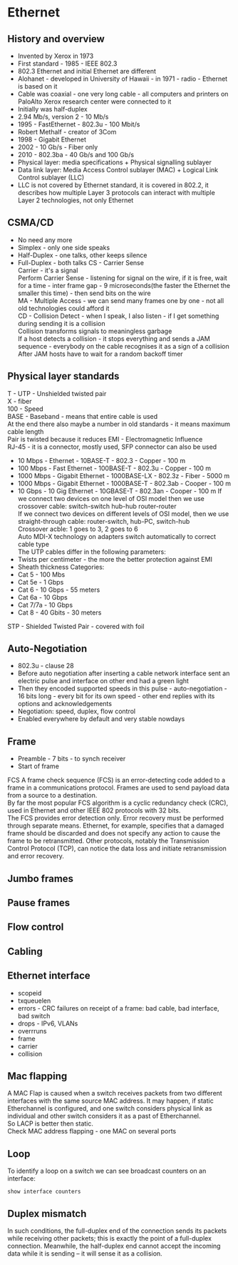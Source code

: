 # Ethernet

## History and overview
- Invented by Xerox in 1973
- First standard - 1985 - IEEE 802.3
- 802.3 Ethernet and initial Ethernet are different
- Alohanet - developed in University of Hawaii - in 1971 - radio - Ethernet is based on it
- Cable was coaxial - one very long cable - all computers and printers on PaloAlto Xerox research center were connected to it
- Initially was half-duplex
- 2.94 Mb/s, version 2 - 10 Mb/s
- 1995 - FastEthernet - 802.3u - 100 Mbit/s
- Robert Methalf - creator of 3Com
- 1998 - Gigabit Ethernet
- 2002 - 10 Gb/s - Fiber only
- 2010 - 802.3ba - 40 Gb/s and 100 Gb/s
- Physical layer: media specifications + Physical signalling sublayer
- Data link layer: Media Access Control sublayer (MAC) + Logical Link Control sublayer (LLC)
- LLC is not covered by Ethernet standard, it is covered in 802.2, it describes how multiple Layer 3 protocols can interact with multiple Layer 2 technologies, not only Ethernet

## CSMA/CD
- No need any more
- Simplex - only one side speaks
- Half-Duplex - one talks, other keeps silence
- Full-Duplex - both talks
CS - Carrier Sense  
Carrier - it's a signal  
Perform Carrier Sense - listening for signal on the wire, if it is free, wait for a time - inter frame gap - 9 microseconds(the faster the Ethernet the smaller this time) - then send bits on the wire  
MA - Multiple Access -  we can send many frames one by one - not all old technologies could afford it  
CD - Collision Detect - when I speak, I also listen - if I get something during sending it is a collision  
Collision transforms signals to meaningless garbage  
If a host detects a collision - it stops everything and  sends a JAM sequence - everybody on the cable recognises it as a sign of a collision  
After JAM hosts have to wait for a random backoff timer  

## Physical layer standards
T - UTP - Unshielded twisted pair  
X - fiber  
100 - Speed  
BASE - Baseband - means that entire cable is used  
At the end there also maybe a number in old standards - it means maximum cable length  
Pair is twisted because it reduces EMI - Electromagnetic Influence  
RJ-45 - it is a connector, mostly used, SFP connector can also be used
- 10 Mbps - Ethernet - 10BASE-T - 802.3 - Copper - 100 m
- 100 Mbps - Fast Ethernet - 100BASE-T - 802.3u - Copper - 100 m
- 1000 Mbps - Gigabit Ethernet - 1000BASE-LX - 802.3z - Fiber - 5000 m
- 1000 Mbps - Gigabit Ethernet - 1000BASE-T - 802.3ab - Cooper - 100 m
- 10 Gbps - 10 Gig Ethernet - 10GBASE-T - 802.3an - Cooper - 100 m
If we connect two devices on one level of OSI model then we use crossover cable: switch-switch hub-hub router-router  
If we connect two devices on different levels of OSI model, then we use straight-through cable: router-switch, hub-PC, switch-hub  
Crossover acble: 1 goes to 3, 2 goes to 6  
Auto MDI-X technology on adapters switch automatically to correct cable type  
The UTP cables differ in the following parameters:
- Twists per centimeter - the more the better protection against EMI
- Sheath thickness
Categories:
- Cat 5 - 100 Mbs
- Cat 5e - 1 Gbps
- Cat 6 - 10 Gbps - 55 meters
- Cat 6a - 10 Gbps
- Cat 7/7a - 10 Gbps
- Cat 8 - 40 Gbits - 30 meters  

STP - Shielded Twisted Pair - covered with foil

## Auto-Negotiation
- 802.3u - clause 28
- Before auto negotiation after inserting a cable network interface sent an electric pulse and interface on other end had a green light
- Then they encoded supported speeds in this pulse - auto-negotiation - 16 bits long - every bit for its own speed - other end replies with its options and acknowledgements
- Negotiation: speed, duplex, flow control
- Enabled everywhere by default and very stable nowdays

## Frame
- Preamble - 7 bits - to synch receiver
- Start of frame
  
FCS
A frame check sequence (FCS) is an error-detecting code added to a frame in a communications protocol. Frames are used to send payload data from a source to a destination.  
By far the most popular FCS algorithm is a cyclic redundancy check (CRC), used in Ethernet and other IEEE 802 protocols with 32 bits.  
The FCS provides error detection only. Error recovery must be performed through separate means. Ethernet, for example, specifies that a damaged frame should be discarded and does not specify any action to cause the frame to be retransmitted. Other protocols, notably the Transmission Control Protocol (TCP), can notice the data loss and initiate retransmission and error recovery.

## Jumbo frames

## Pause frames

## Flow control

## Cabling

## Ethernet interface
- scopeid
- txqueuelen
- errors - CRC failures on receipt of a frame: bad cable, bad interface, bad switch
- drops - IPv6, VLANs
- overrruns
- frame
- carrier
- collision

## Mac flapping
A MAC Flap is caused when a switch receives packets from two different interfaces with the same source MAC address.
It may happen, if static Etherchannel is configured, and one switch considers physical link as individual and other switch considers it as a past of Etherchannel.  
So LACP is better then static.  
Check MAC address flapping - one MAC on several ports

## Loop
To identify a loop on a switch we can see broadcast counters on an interface:
```
show interface counters
```
## Duplex mismatch
In such conditions, the full-duplex end of the connection sends its packets while receiving other packets; this is exactly the point of a full-duplex connection. Meanwhile, the half-duplex end cannot accept the incoming data while it is sending – it will sense it as a collision.
